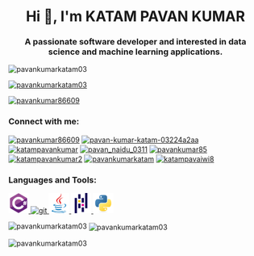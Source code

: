 <h1 align="center">Hi 👋, I'm KATAM PAVAN KUMAR</h1>
<h3 align="center">A passionate software developer and interested in data science and machine learning applications.</h3>

<p align="left"> <img src="https://komarev.com/ghpvc/?username=pavankumarkatam03&label=Profile%20views&color=0e75b6&style=flat" alt="pavankumarkatam03" /> </p>

<p align="left"> <a href="https://github.com/ryo-ma/github-profile-trophy"><img src="https://github-profile-trophy.vercel.app/?username=pavankumarkatam03" alt="pavankumarkatam03" /></a> </p>

<p align="left"> <a href="https://twitter.com/pavankumar86609" target="blank"><img src="https://img.shields.io/twitter/follow/pavankumar86609?logo=twitter&style=for-the-badge" alt="pavankumar86609" /></a> </p>

<h3 align="left">Connect with me:</h3>
<p align="left">
<a href="https://twitter.com/pavankumar86609" target="blank"><img align="center" src="https://raw.githubusercontent.com/rahuldkjain/github-profile-readme-generator/master/src/images/icons/Social/twitter.svg" alt="pavankumar86609" height="30" width="40" /></a>
<a href="https://linkedin.com/in/katampavankumar" target="blank"><img align="center" src="https://raw.githubusercontent.com/rahuldkjain/github-profile-readme-generator/master/src/images/icons/Social/linked-in-alt.svg" alt="pavan-kumar-katam-03224a2aa" height="30" width="40" /></a>
<a href="https://kaggle.com/katampavankumar" target="blank"><img align="center" src="https://raw.githubusercontent.com/rahuldkjain/github-profile-readme-generator/master/src/images/icons/Social/kaggle.svg" alt="katampavankumar" height="30" width="40" /></a>
<a href="https://instagram.com/pavan_naidu_0311" target="blank"><img align="center" src="https://raw.githubusercontent.com/rahuldkjain/github-profile-readme-generator/master/src/images/icons/Social/instagram.svg" alt="pavan_naidu_0311" height="30" width="40" /></a>
<a href="https://www.codechef.com/users/pavankumar85" target="blank"><img align="center" src="https://cdn.jsdelivr.net/npm/simple-icons@3.1.0/icons/codechef.svg" alt="pavankumar85" height="30" width="40" /></a>
<a href="https://www.hackerrank.com/katampavankumar2" target="blank"><img align="center" src="https://raw.githubusercontent.com/rahuldkjain/github-profile-readme-generator/master/src/images/icons/Social/hackerrank.svg" alt="katampavankumar2" height="30" width="40" /></a>
<a href="https://www.leetcode.com/pavankumarkatam" target="blank"><img align="center" src="https://raw.githubusercontent.com/rahuldkjain/github-profile-readme-generator/master/src/images/icons/Social/leet-code.svg" alt="pavankumarkatam" height="30" width="40" /></a>
<a href="https://auth.geeksforgeeks.org/user/katampavaiwi8" target="blank"><img align="center" src="https://raw.githubusercontent.com/rahuldkjain/github-profile-readme-generator/master/src/images/icons/Social/geeks-for-geeks.svg" alt="katampavaiwi8" height="30" width="40" /></a>
</p>

<h3 align="left">Languages and Tools:</h3>
<p align="left"> <a href="https://www.w3schools.com/cs/" target="_blank" rel="noreferrer"> <img src="https://raw.githubusercontent.com/devicons/devicon/master/icons/csharp/csharp-original.svg" alt="csharp" width="40" height="40"/> </a> <a href="https://git-scm.com/" target="_blank" rel="noreferrer"> <img src="https://www.vectorlogo.zone/logos/git-scm/git-scm-icon.svg" alt="git" width="40" height="40"/> </a> <a href="https://www.java.com" target="_blank" rel="noreferrer"> <img src="https://raw.githubusercontent.com/devicons/devicon/master/icons/java/java-original.svg" alt="java" width="40" height="40"/> </a> <a href="https://pandas.pydata.org/" target="_blank" rel="noreferrer"> <img src="https://raw.githubusercontent.com/devicons/devicon/2ae2a900d2f041da66e950e4d48052658d850630/icons/pandas/pandas-original.svg" alt="pandas" width="40" height="40"/> </a> <a href="https://www.python.org" target="_blank" rel="noreferrer"> <img src="https://raw.githubusercontent.com/devicons/devicon/master/icons/python/python-original.svg" alt="python" width="40" height="40"/> </a> </p>

<p><img align="left" src="https://github-readme-stats.vercel.app/api/top-langs?username=pavankumarkatam03&show_icons=true&locale=en&layout=compact" alt="pavankumarkatam03" /></p>

<p>&nbsp;<img align="center" src="https://github-readme-stats.vercel.app/api?username=pavankumarkatam03&show_icons=true&locale=en" alt="pavankumarkatam03" /></p>

<p><img align="center" src="https://github-readme-streak-stats.herokuapp.com/?user=pavankumarkatam03&" alt="pavankumarkatam03" /></p>
